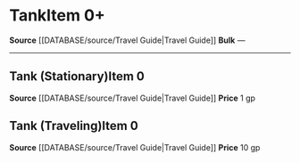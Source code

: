 ﻿---
id: '1704'
item_category: Animals and Gear
item_subcategory: Animal Caretaking Gear
level: '0'
name: Tank
price: 10 gp
rarity: Common
source: '[[DATABASE/source/Travel Guide|Travel Guide]]'
subcategory: animalgear
type: Item

---
# Tank<span class="item-type">Item 0+</span>

**Source** [[DATABASE/source/Travel Guide|Travel Guide]]
**Bulk** —

---

## Tank (Stationary)<span class="item-type">Item 0</span>

**Source** [[DATABASE/source/Travel Guide|Travel Guide]]
**Price** 1 gp

## Tank (Traveling)<span class="item-type">Item 0</span>

**Source** [[DATABASE/source/Travel Guide|Travel Guide]]
**Price** 10 gp